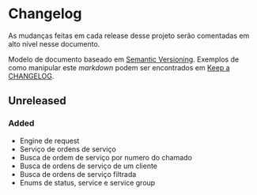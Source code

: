 # Changelog

As mudanças feitas em cada release desse projeto serão comentadas em alto nível nesse documento.

Modelo de documento baseado em [Semantic Versioning](http://semver.org/). Exemplos de como manipular este _markdown_ podem ser encontrados em [Keep a CHANGELOG](http://keepachangelog.com/).

## Unreleased

### Added

- Engine de request
- Serviço de ordens de serviço
- Busca de ordem de serviço por numero do chamado
- Busca de ordens de serviço de um cliente
- Busca de ordens de serviço filtrada
- Enums de status, service e service group